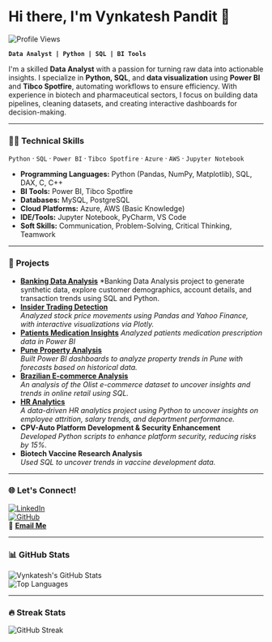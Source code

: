# Hi there, I'm Vynkatesh Pandit 👋  
![Profile Views](https://komarev.com/ghpvc/?username=vynkypy&color=blue)

**`Data Analyst | Python | SQL | BI Tools`**  

I'm a skilled **Data Analyst** with a passion for turning raw data into actionable insights. I specialize in **Python, SQL**, and **data visualization** using **Power BI** and **Tibco Spotfire**, automating workflows to ensure efficiency. With experience in biotech and pharmaceutical sectors, I focus on building data pipelines, cleaning datasets, and creating interactive dashboards for decision-making.  

---

### 👨‍💻 **Technical Skills**  
`Python` · `SQL` · `Power BI` · `Tibco Spotfire` · `Azure` · `AWS` · `Jupyter Notebook`  

- **Programming Languages:** Python (Pandas, NumPy, Matplotlib), SQL, DAX, C, C++  
- **BI Tools:** Power BI, Tibco Spotfire  
- **Databases:** MySQL, PostgreSQL  
- **Cloud Platforms:** Azure, AWS (Basic Knowledge)  
- **IDE/Tools:** Jupyter Notebook, PyCharm, VS Code  
- **Soft Skills:** Communication, Problem-Solving, Critical Thinking, Teamwork  

---

### 🚀 **Projects**  
- **[Banking Data Analysis](https://github.com/vynkypy/Banking-Data-Analysis)**
  *Banking Data Analysis project to generate synthetic data, explore customer demographics, account details, and transaction trends using SQL and Python.
- **[Insider Trading Detection](https://github.com/vynkypy/Insider-Trading-Detection)**  
   *Analyzed stock price movements using Pandas and Yahoo Finance, with interactive visualizations via Plotly.*
- **[Patients Medication Insights](https://github.com/vynkypy/Patients-Medication-Insights)**
   *Analyzed patients medication prescription data in Power BI* 
- **[Pune Property Analysis](https://github.com/vynkypy/Pune_Property_Analysis_Project)**  
   *Built Power BI dashboards to analyze property trends in Pune with forecasts based on historical data.*
- **[Brazilian E-commerce Analysis](https://github.com/vynkypy/olist-ecommerce-analysis)**  
   *An analysis of the Olist e-commerce dataset to uncover insights and trends in online retail using SQL.*
- **[HR Analytics](https://github.com/vynkypy/HR_Analytics_Project)**  
   *A data-driven HR analytics project using Python to uncover insights on employee attrition, salary trends, and department performance.*
- **CPV-Auto Platform Development & Security Enhancement**  
   *Developed Python scripts to enhance platform security, reducing risks by 15%.* 
- **Biotech Vaccine Research Analysis**  
   *Used SQL to uncover trends in vaccine development data.*  

---

### 🌐 **Let's Connect!**  
[![LinkedIn](https://img.shields.io/badge/-LinkedIn-0A66C2?style=flat&logo=linkedin&logoColor=white)](https://linkedin.com/in/vynkatesh-pandit)  
[![GitHub](https://img.shields.io/badge/-GitHub-181717?style=flat&logo=github&logoColor=white)](https://github.com/vynkypy)  
📧 **[Email Me](mailto:pandit.vynkatesh7@gmail.com)**  

---

### 📊 **GitHub Stats**  
![Vynkatesh's GitHub Stats](https://github-readme-stats.vercel.app/api?username=vynkypy&show_icons=true&theme=dark&icon_color=00FFFF&title_color=F85D7F&text_color=FFFFFF)  
![Top Languages](https://github-readme-stats.vercel.app/api/top-langs/?username=vynkypy&layout=compact&theme=dark&title_color=00FFFF&text_color=FFFFFF)  

---

### 🔥 **Streak Stats**  
![GitHub Streak](https://streak-stats.demolab.com?user=vynkypy&theme=dark&fire=F85D7F&ring=00FFFF&dates=FFFFFF)  
